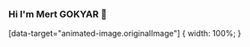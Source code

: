 ### Hi I'm Mert GOKYAR 👋  
[data-target="animated-image.originalImage"] {
    width: 100%;
}
<!-- <img src="https://upload.wikimedia.org/wikipedia/pt/0/0b/Doja_Cat_-_Scarlet.png" alt="Scarlet" width="160" height="160"> -->     
<!-- <a href="https://www.linkedin.com/in/mert-g%C3%B6kyar-042594202/" rel="nofollow"><img align="center" src="https://raw.githubusercontent.com/rahuldkjain/github-profile-readme-generator/master/src/images/icons/Social/linked-in-alt.svg" alt="https://www.linkedin.com/in/mert-g%C3%B6kyar-042594202/" height="35" width="45" style="max-width: 100%;"></a> -->
 <!--     🌱      -->
<!--
- 🔭 I’m currently working on ...
- 🌱 I’m currently learning ...
-->
